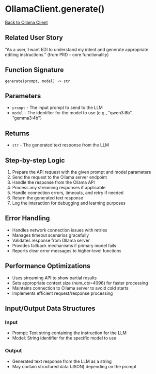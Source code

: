 # OllamaClient.generate()

[Back to Ollama Client](../reasoning_ollama_client.md)

## Related User Story
"As a user, I want EDI to understand my intent and generate appropriate editing instructions." (from PRD - core functionality)

## Function Signature
`generate(prompt, model) -> str`

## Parameters
- `prompt` - The input prompt to send to the LLM
- `model` - The identifier for the model to use (e.g., "qwen3:8b", "gemma3:4b")

## Returns
- `str` - The generated text response from the LLM

## Step-by-step Logic
1. Prepare the API request with the given prompt and model parameters
2. Send the request to the Ollama server endpoint
3. Handle the response from the Ollama API
4. Process any streaming responses if applicable
5. Handle connection errors, timeouts, and retry if needed
6. Return the generated text response
7. Log the interaction for debugging and learning purposes

## Error Handling
- Handles network connection issues with retries
- Manages timeout scenarios gracefully
- Validates response from Ollama server
- Provides fallback mechanisms if primary model fails
- Reports clear error messages to higher-level functions

## Performance Optimizations
- Uses streaming API to show partial results
- Sets appropriate context size (num_ctx=4096) for faster processing
- Maintains connection to Ollama server to avoid cold starts
- Implements efficient request/response processing

## Input/Output Data Structures
### Input
- Prompt: Text string containing the instruction for the LLM
- Model: String identifier for the specific model to use

### Output
- Generated text response from the LLM as a string
- May contain structured data (JSON) depending on the prompt